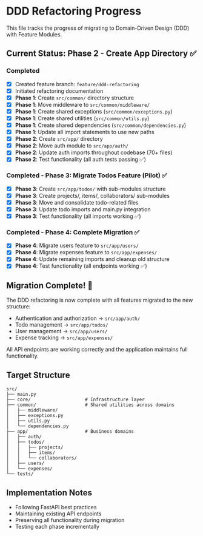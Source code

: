 # DDD Refactoring Progress

This file tracks the progress of migrating to Domain-Driven Design (DDD) with Feature Modules.

## Current Status: Phase 2 - Create App Directory ✅

### Completed
- [x] Created feature branch: `feature/ddd-refactoring`
- [x] Initiated refactoring documentation
- [x] **Phase 1**: Create `src/common/` directory structure
- [x] **Phase 1**: Move middleware to `src/common/middleware/`
- [x] **Phase 1**: Create shared exceptions (`src/common/exceptions.py`)
- [x] **Phase 1**: Create shared utilities (`src/common/utils.py`)
- [x] **Phase 1**: Create shared dependencies (`src/common/dependencies.py`)
- [x] **Phase 1**: Update all import statements to use new paths
- [x] **Phase 2**: Create `src/app/` directory
- [x] **Phase 2**: Move auth module to `src/app/auth/`
- [x] **Phase 2**: Update auth imports throughout codebase (70+ files)
- [x] **Phase 2**: Test functionality (all auth tests passing ✅)

### Completed - Phase 3: Migrate Todos Feature (Pilot) ✅
- [x] **Phase 3**: Create `src/app/todos/` with sub-modules structure
- [x] **Phase 3**: Create projects/, items/, collaborators/ sub-modules
- [x] **Phase 3**: Move and consolidate todo-related files
- [x] **Phase 3**: Update todo imports and main.py integration
- [x] **Phase 3**: Test functionality (all imports working ✅)

### Completed - Phase 4: Complete Migration ✅
- [x] **Phase 4**: Migrate users feature to `src/app/users/`
- [x] **Phase 4**: Migrate expenses feature to `src/app/expenses/`
- [x] **Phase 4**: Update remaining imports and cleanup old structure
- [x] **Phase 4**: Test functionality (all endpoints working ✅)

## Migration Complete! 🎉

The DDD refactoring is now complete with all features migrated to the new structure:
- Authentication and authorization → `src/app/auth/`
- Todo management → `src/app/todos/`
- User management → `src/app/users/`  
- Expense tracking → `src/app/expenses/`

All API endpoints are working correctly and the application maintains full functionality.

## Target Structure
```
src/
├── main.py
├── core/                    # Infrastructure layer
├── common/                  # Shared utilities across domains
│   ├── middleware/
│   ├── exceptions.py
│   ├── utils.py
│   └── dependencies.py
├── app/                     # Business domains
│   ├── auth/
│   ├── todos/
│   │   ├── projects/
│   │   ├── items/
│   │   └── collaborators/
│   ├── users/
│   └── expenses/
└── tests/
```

## Implementation Notes
- Following FastAPI best practices
- Maintaining existing API endpoints
- Preserving all functionality during migration
- Testing each phase incrementally
